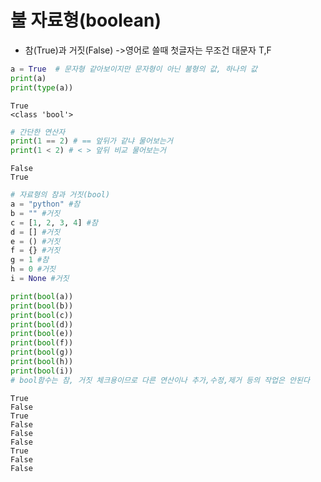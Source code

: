 # 불 자료형(boolean)
- 참(True)과 거짓(False) ->영어로 쓸때 첫글자는 무조건 대문자 T,F


```python
a = True  # 문자형 같아보이지만 문자형이 아닌 불형의 값, 하나의 값
print(a)
print(type(a))
```

    True
    <class 'bool'>
    


```python
# 간단한 연산자
print(1 == 2) # == 앞뒤가 같냐 물어보는거
print(1 < 2) # < > 앞뒤 비교 물어보는거
```

    False
    True
    


```python
# 자료형의 참과 거짓(bool)
a = "python" #참
b = "" #거짓
c = [1, 2, 3, 4] #참
d = [] #거짓
e = () #거짓
f = {} #거짓
g = 1 #참
h = 0 #거짓
i = None #거짓

print(bool(a))
print(bool(b))
print(bool(c))
print(bool(d))
print(bool(e))
print(bool(f))
print(bool(g))
print(bool(h))
print(bool(i))
# bool함수는 참, 거짓 체크용이므로 다른 연산이나 추가,수정,제거 등의 작업은 안된다
```

    True
    False
    True
    False
    False
    False
    True
    False
    False
    
